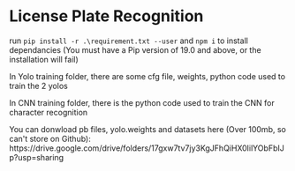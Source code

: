 # License Plate Recognition
  <p>
    run <code>pip install -r .\requirement.txt --user</code> and <code>npm i</code> to install dependancies (You must have a Pip version of 19.0 and above, or the installation will fail)
  </p>
  
  <p>In Yolo training folder, there are some cfg file, weights, python code used to train the 2 yolos</p>
  <p>In CNN training folder, there is the python code used to train the CNN for character recognition</p>
  <p>You can donwload pb files, yolo.weights and datasets here (Over 100mb, so can't store on Github): https://drive.google.com/drive/folders/17gxw7tv7jy3KgJFhQiHX0IilYObFbIJp?usp=sharing </p>
   
